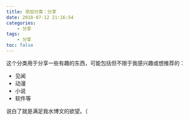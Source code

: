 ```yaml
---
title: 添加分类：分享
date: 2018-07-12 21:16:54
categories:
	- 分享
tags:
	- 分享
toc: false
---
```

这个分类用于分享一些有趣的东西，可能包括但不限于我感兴趣或想推荐的：

- 见闻
- 动漫
- 小说
- 软件等

说白了就是满足我水博文的欲望。（